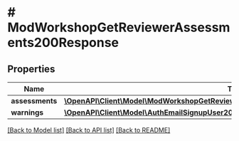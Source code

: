 # # ModWorkshopGetReviewerAssessments200Response

## Properties

Name | Type | Description | Notes
------------ | ------------- | ------------- | -------------
**assessments** | [**\OpenAPI\Client\Model\ModWorkshopGetReviewerAssessments200ResponseAssessmentsInner[]**](ModWorkshopGetReviewerAssessments200ResponseAssessmentsInner.md) |  |
**warnings** | [**\OpenAPI\Client\Model\AuthEmailSignupUser200ResponseWarningsInner[]**](AuthEmailSignupUser200ResponseWarningsInner.md) |  | [optional]

[[Back to Model list]](../../README.md#models) [[Back to API list]](../../README.md#endpoints) [[Back to README]](../../README.md)
